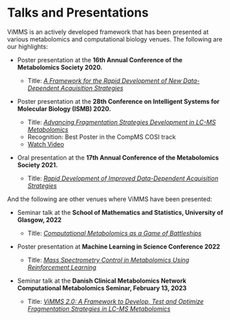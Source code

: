 # Talks and Presentations

ViMMS is an actively developed framework that has been presented at various metabolomics and computational biology venues. The following are our highlights:

- Poster presentation at the **16th Annual Conference of the Metabolomics Society 2020.**
  - Title: [*A Framework for the Rapid Development of New Data-Dependent Acquisition Strategies*](https://github.com/joewandy/joewandy/raw/main/presentations/Metabolomics_2020.pdf)

- Poster presentation at the **28th Conference on Intelligent Systems for Molecular Biology (ISMB) 2020.**
  - Title: [*Advancing Fragmentation Strategies Development in LC-MS Metabolomics*](https://f1000research.com/posters/9-973) 
  - Recognition: Best Poster in the CompMS COSI track
  - [Watch Video](https://www.youtube.com/watch?v=kHPYQicGoHE)

- Oral presentation at the **17th Annual Conference of the Metabolomics Society 2021.**
  - Title: [*Rapid Development of Improved Data-Dependent Acquisition Strategies*](https://docs.google.com/presentation/d/e/2PACX-1vTADW9uJBYEMK91UGUw_99kHwn8jviT_Wvyj30Z2Akm0rswF_xbS_fUxuq23dVC4g/pub?start=false&loop=false&delayms=3000)

And the following are other venues where ViMMS have been presented:

- Seminar talk at the **School of Mathematics and Statistics, University of Glasgow, 2022**
  - Title: [*Computational Metabolomics as a Game of Battleships*](https://media.ed.ac.uk/media/Vinny+Davies+%28University+of+Glasgow%29+Computational+Metabolomics+as+a+game+of+Battleships/1_as78pwks)

- Poster presentation at **Machine Learning in Science Conference 2022**
  - Title: [*Mass Spectrometry Control in Metabolomics Using Reinforcement Learning*](https://github.com/joewandy/joewandy/raw/main/presentations/MLIS_2022.pdf)

- Seminar talk at the **Danish Clinical Metabolomics Network Computational Metabolomics Seminar, February 13, 2023**
  - Title: [*ViMMS 2.0: A Framework to Develop, Test and Optimize Fragmentation Strategies in LC-MS Metabolomics*](https://www.youtube.com/watch?v=2t4Q5M1kDyg)